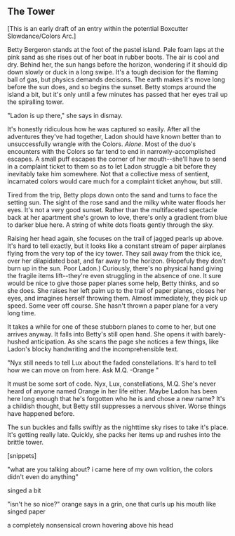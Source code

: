 ## The Tower

[This is an early draft of an entry within the potential Boxcutter Slowdance/Colors Arc.]


Betty Bergeron stands at the foot of the pastel island. Pale foam laps at the pink sand as she rises out of her boat in rubber boots. The air is cool and dry. Behind her, the sun hangs before the horizon, wondering if it should dip down slowly or duck in a long swipe. It's a tough decision for the flaming ball of gas, but physics demands decisons. The earth makes it's move long before the sun does, and so begins the sunset. Betty stomps around the island a bit, but it's only until a few minutes has passed that her eyes trail up the spiralling tower.

"Ladon is up there," she says in dismay.

It's honestly ridiculous how he was captured so easily. After all the adventures they've had together, Ladon should have known better than to unsuccessfully wrangle with the Colors. *Alone*. Most of the duo's encounters with the Colors so far tend to end in narrowly-accomplished escapes. A small puff escapes the corner of her mouth--she'll have to send in a complaint ticket to them so as to let Ladon struggle a bit before they inevitably take him somewhere. Not that a collective mess of sentient, incarnated colors would care much for a complaint ticket anyhow, but still.

Tired from the trip, Betty plops down onto the sand and turns to face the setting sun. The sight of the rose sand and the milky white water floods her eyes. It's not a very good sunset. Rather than the multifaceted spectacle back at her apartment she's grown to love, there's only a gradient from blue to darker blue here. A string of white dots floats gently through the sky. 

Raising her head again, she focuses on the trail of jagged pearls up above. It's hard to tell exactly, but it looks like a constant stream of paper airplanes flying from the very top of the icy tower. They sail away from the thick ice, over her dilapidated boat, and far away to the horizon. (Hopefuly they don't burn up in the sun. Poor Ladon.) Curiously, there's no physical hand giving the fragile items lift--they're even struggling in the absence of one. It sure would be nice to give those paper planes some help, Betty thinks, and so she does. She raises her left palm up to the trail of paper planes, closes her eyes, and imagines herself throwing them. Almost immediately, they pick up speed. Some veer off course. She hasn't thrown a paper plane for a very long time.

It takes a while for one of these stubborn planes to come to her, but one arrives anyway. It falls into Betty's still open hand. She opens it with barely-hushed anticipation. As she scans the page she notices a few things, like Ladon's blocky handwriting and the incomprehensible text.

"Nyx still needs to tell Lux about the faded constellations. It's hard to tell how we can move on from here. Ask M.Q. -Orange "

It must be some sort of code. Nyx, Lux, constellations, M.Q. She's never heard of anyone named Orange in her life either. Maybe Ladon has been here long enough that he's forgotten who he is and chose a new name? It's a childish thought, but Betty still suppresses a nervous shiver. Worse things have happened before.

The sun buckles and falls swiftly as the nighttime sky rises to take it's place. It's getting really late. Quickly, she packs her items up and rushes into the brittle tower.

[snippets]

"what are you talking about? i came here of my own volition, the colors didn't even do anything"

singed a bit

"isn't he so nice?" orange says in a grin, one that curls up his mouth like singed paper

a completely nonsensical crown hovering above his head
